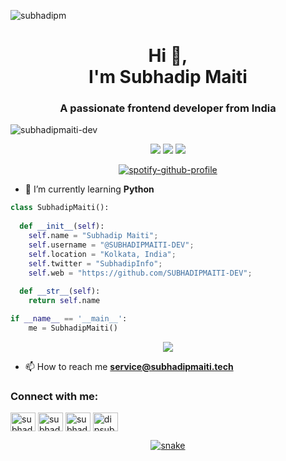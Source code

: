 ![subhadipm](https://github.com/SUBHADIPMAITI-DEV/SUBHADIPMAITI-DEV/assets/78700974/9ab99b5a-6165-4a01-9553-f0e605d2f313)



<h1 align="center">Hi 👋, <br>I'm Subhadip Maiti</h1>
<h3 align="center">A passionate frontend developer from India</h3>
<!-- <img align="right" alt="coding" width="400" src="" -->
<p align="left"> <img src="https://komarev.com/ghpvc/?username=subhadipmaiti-dev&label=Profile%20views&color=0e75b6&style=flat" alt="subhadipmaiti-dev" /> </p>

<p>
    <div align="center">
      <img src="https://img.shields.io/badge/-HTML-c58545?style=for-the-badge&logo=html5&logoColor=c58545&labelColor=282828">
      <img src="https://img.shields.io/badge/-CSS-d1a01f?style=for-the-badge&logo=css3&logoColor=d1a01f&labelColor=282828">
      <img src="https://img.shields.io/badge/-Python-98b982?style=for-the-badge&logo=python&logoColor=98b982&labelColor=282828">
    </div>
    </p>
<div align="center">
  <a href="https://github.com/SUBHADIPMAITI-DEV">
    <img src="https://spotify-github-profile.vercel.app/api/view?uid=31xohh7d2iohjm6lsskana77js6y&cover_image=true&theme=novatorem&show_offline=false&background_color=121212&interchange=false&bar_color=53b14f&bar_color_cover=false" alt="spotify-github-profile">
  </a>
</div>

- 🌱 I’m currently learning **Python**

```python
class SubhadipMaiti():
    
  def __init__(self):
    self.name = "Subhadip Maiti";
    self.username = "@SUBHADIPMAITI-DEV";
    self.location = "Kolkata, India";
    self.twitter = "SubhadipInfo";
    self.web = "https://github.com/SUBHADIPMAITI-DEV";
  
  def __str__(self):
    return self.name

if __name__ == '__main__':
    me = SubhadipMaiti()
```
<div align="center">
    <a href="https://fb.com/subhadip.maiti.info">
      <img src="![Alt text](https://spotify-recently-played-readme.vercel.app/api?user=31bonk64fduskoyimg73w7zk3gve&unique={true|1|on|yes})">
    </a>
  </div>

- 📫 How to reach me **service@subhadipmaiti.tech**



<h3 align="left">Connect with me:</h3>
<p align="left">
<a href="https://twitter.com/subhadipinfo" target="blank"><img align="center" src="https://raw.githubusercontent.com/rahuldkjain/github-profile-readme-generator/master/src/images/icons/Social/twitter.svg" alt="subhadipinfo" height="30" width="40" /></a>
<a href="https://www.linkedin.com/in/subhadip-maiti/" target="blank"><img align="center" src="https://raw.githubusercontent.com/rahuldkjain/github-profile-readme-generator/master/src/images/icons/Social/linked-in-alt.svg" alt="subhadip.maiti.info" height="30" width="40" /></a>
<a href="https://fb.com/subhadip.maiti.info" target="blank"><img align="center" src="https://raw.githubusercontent.com/rahuldkjain/github-profile-readme-generator/master/src/images/icons/Social/facebook.svg" alt="subhadip.maiti.info" height="30" width="40" /></a>
<a href="https://www.hackerrank.com/dipsubha_info" target="blank"><img align="center" src="https://raw.githubusercontent.com/rahuldkjain/github-profile-readme-generator/master/src/images/icons/Social/hackerrank.svg" alt="dipsubha_info" height="30" width="40" /></a>
</p>

<div align="center">
    <a href="http://subhadipmaiti.me/">
    <img  src="https://raw.githubusercontent.com/Sutil/Sutil/2b2fad3bf54522bb30c8c170591fc68ff51b69e6/github-contribution-grid-snake2.svg"
         alt="snake" /></a>
  </div>



